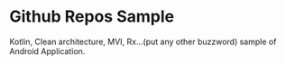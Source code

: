 Github Repos Sample
=============================

Kotlin, Clean architecture, MVI, Rx...(put any other buzzword) sample of Android Application.

